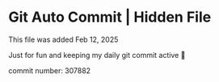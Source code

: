 # Git Auto Commit | Hidden File

This file was added Feb 12, 2025

Just for fun and keeping my daily git commit active 🤪

commit number: 307882
